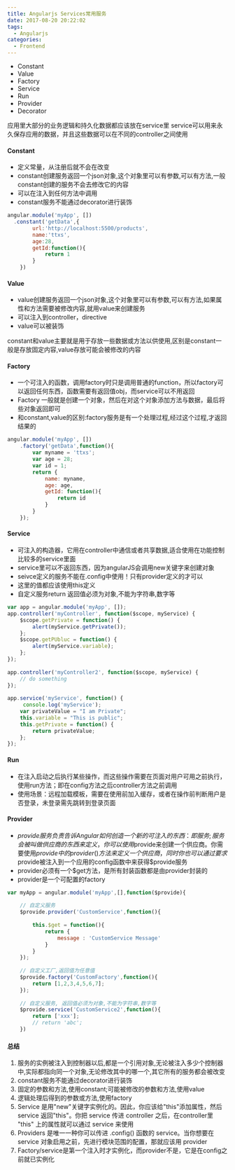 ```yaml
---
title: Angularjs Services常用服务
date: 2017-08-20 20:22:02
tags:
  - Angularjs
categories:
  - Frontend
---
```

- Constant
- Value
- Factory
- Service
- Run
- Provider
- Decorator

应用里大部分的业务逻辑和持久化数据都应该放在service里
service可以用来永久保存应用的数据，并且这些数据可以在不同的controller之间使用

#### Constant
- 定义常量，从注册后就不会在改变
- constant创建服务返回一个json对象,这个对象里可以有参数,可以有方法,一般constant创建的服务不会去修改它的内容
- 可以在注入到任何方法中调用
- constant服务不能通过decorator进行装饰
```js
angular.module('myApp', [])
  .constant('getData',{
        url:'http://localhost:5500/products',
        name:'ttxs',
        age:28,
        getId:function(){
            return 1
        }
    })
```

#### Value
- value创建服务返回一个json对象,这个对象里可以有参数,可以有方法,如果属性和方法需要被修改内容,就用value来创建服务
- 可以注入到controller，directive
- value可以被装饰

constant和value主要就是用于存放一些数据或方法以供使用,区别是constant一般是存放固定内容,value存放可能会被修改的内容

#### Factory
- 一个可注入的函数，调用factory时只是调用普通的function，所以factory可以返回任何东西，函数需要有返回值obj，而service可以不用返回
- Factory 一般就是创建一个对象，然后在对这个对象添加方法与数据，最后将些对象返回即可
- 和constant,value的区别:factory服务是有一个处理过程,经过这个过程,才返回结果的

```js
angular.module('myApp', [])
    .factory('getData',function(){
        var myname = 'ttxs';
        var age = 28;
        var id = 1;
        return {
            name: myname,
            age: age,
            getId: function(){
                return id
            }
        }
    });
```
#### Service
- 可注入的构造器，它用在controller中通信或者共享数据,适合使用在功能控制比较多的service里面
- service里可以不返回东西，因为angularJS会调用new关键字来创建对象
- seivce定义的服务不能在.config中使用！只有provider定义的才可以
- 这里的值都应该使用this定义
- 自定义服务return 返回值必须为对象,不能为字符串,数字等
```js
var app = angular.module('myApp', []);
app.controller('myController', function($scope, myService) {
    $scope.getPrivate = function() {
        alert(myService.getPrivate());
    };
    $scope.getPUbluc = function() {
        alert(myService.variable);
    };
});
 
app.controller('myController2', function($scope, myService) {
	// do something
});
 
app.service('myService', function() {
     console.log('myService');
    var privateValue = "I am Private";
    this.variable = "This is public";
    this.getPrivate = function() {
        return privateValue;
    };
});
```
#### Run
- 在注入启动之后执行某些操作，而这些操作需要在页面对用户可用之前执行，使用run方法；即在config方法之后controller方法之前调用
- 使用场景：远程加载模板，需要在使用前加入缓存，或者在操作前判断用户是否登录，未登录需先跳转到登录页面


#### Provider
- $provide服务负责告诉Angular如何创造一个新的可注入的东西：即服务;服务会被叫做供应商的东西来定义，你可以使用$provide来创建一个供应商。你需要使用$provide中的provider()方法来定义一个供应商，同时你也可以通过要求$provide被注入到一个应用的config函数中来获得$provide服务
- provider必须有一个$get方法，是所有封装函数都是由provider封装的
- provider是一个可配置的factory

```js
var myApp = angular.module('myApp',[],function($provide){
 
    // 自定义服务
    $provide.provider('CustomService',function(){
 
        this.$get = function(){
            return {
                message : 'CustomService Message'
            }
        }
    });
 
    // 自定义工厂,返回值为任意值
    $provide.factory('CustomFactory',function(){
        return [1,2,3,4,5,6,7];
    });
 
    // 自定义服务, 返回值必须为对象,不能为字符串,数字等
    $provide.service('CustomService2',function(){
        return ['xxx'];
        // return 'abc';
    })
``` 

#### 总结
1) 服务的实例被注入到控制器以后,都是一个引用对象,无论被注入多少个控制器中,实际都指向同一个对象,无论修改其中的哪一个,其它所有的服务都会被改变
2) constant服务不能通过decorator进行装饰
3) 固定的参数和方法,使用constant;可能被修改的参数和方法,使用value
4) 逻辑处理后得到的参数或方法,使用factory
5) Service 是用"new"关键字实例化的。因此，你应该给"this"添加属性，然后 service 返回"this"。你把 service 传进 controller 之后，在controller里 "this" 上的属性就可以通过 service 来使用
6) Providers 是唯一一种你可以传进 .config() 函数的 service。当你想要在 service 对象启用之前，先进行模块范围的配置，那就应该用 provider
7) Factory/service是第一个注入时才实例化，而provider不是，它是在config之前就已实例化





















